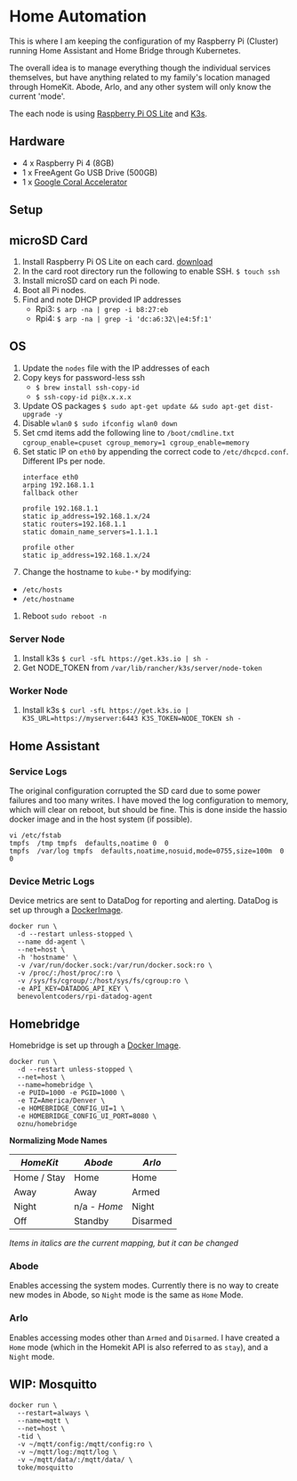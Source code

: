 # Home Automation

This is where I am keeping the configuration of my Raspberry Pi (Cluster) running Home Assistant and Home Bridge through Kubernetes.

The overall idea is to manage everything though the individual services themselves, but have anything related to my family's location managed through HomeKit. Abode, Arlo, and any other system will only know the current 'mode'.

The each node is using [Raspberry Pi OS Lite](https://www.raspberrypi.org/software/operating-systems/) and [K3s](https://k3s.io).

## Hardware

 - 4 x Raspberry Pi 4 (8GB)
 - 1 x FreeAgent Go USB Drive (500GB)
 - 1 x [Google Coral Accelerator](https://coral.ai)

## Setup

## microSD Card

 1. Install Raspberry Pi OS Lite on each card. [download](https://www.raspberrypi.org/software/operating-systems/)
 1. In the card root directory run the following to enable SSH.
     ```$ touch ssh```
 1. Install microSD card on each Pi node.
 1. Boot all Pi nodes.
 1. Find and note DHCP provided IP addresses
     - Rpi3: ```$ arp -na | grep -i b8:27:eb```
     - Rpi4: ```$ arp -na | grep -i 'dc:a6:32\|e4:5f:1'```

## OS

 1. Update the `nodes` file with the IP addresses of each
 1. Copy keys for password-less ssh
    - ```$ brew install ssh-copy-id```
    - ```$ ssh-copy-id pi@x.x.x.x```
 1. Update OS packages
     ```$ sudo apt-get update && sudo apt-get dist-upgrade -y```
 1. Disable `wlan0`
     ```$ sudo ifconfig wlan0 down```
 1. Set cmd items add the following line to `/boot/cmdline.txt`
    ```cgroup_enable=cpuset cgroup_memory=1 cgroup_enable=memory```
 1. Set static IP on `eth0` by appending the correct code to `/etc/dhcpcd.conf`. Different IPs per node.
     ```
     interface eth0
     arping 192.168.1.1
     fallback other     
     
     profile 192.168.1.1
     static ip_address=192.168.1.x/24
     static routers=192.168.1.1
     static domain_name_servers=1.1.1.1
     
     profile other
     static ip_address=192.168.1.x/24
     ```
 1. Change the hostname to `kube-*` by modifying:
   - `/etc/hosts`
   - `/etc/hostname`

 1. Reboot `sudo reboot -n`

### Server Node

 1. Install k3s
    ```$ curl -sfL https://get.k3s.io | sh -```
 1. Get NODE_TOKEN from `/var/lib/rancher/k3s/server/node-token`

### Worker Node

 1. Install k3s
    ```$ curl -sfL https://get.k3s.io | K3S_URL=https://myserver:6443 K3S_TOKEN=NODE_TOKEN sh -```

## Home Assistant

### Service Logs

The original configuration corrupted the SD card due to some power failures and too many writes. I have moved the log configuration to memory, which will clear on reboot, but should be fine. This is done inside the hassio docker image and in the host system (if possible).

```
vi /etc/fstab
tmpfs  /tmp tmpfs  defaults,noatime 0  0
tmpfs  /var/log tmpfs  defaults,noatime,nosuid,mode=0755,size=100m  0  0
```

### Device Metric Logs

Device metrics are sent to DataDog for reporting and alerting. DataDog is set up through a [DockerImage](https://github.com/BenevolentCoders/rpi-datadog-agent).

```
docker run \
  -d --restart unless-stopped \
  --name dd-agent \
  --net=host \
  -h 'hostname' \
  -v /var/run/docker.sock:/var/run/docker.sock:ro \
  -v /proc/:/host/proc/:ro \
  -v /sys/fs/cgroup/:/host/sys/fs/cgroup:ro \
  -e API_KEY=DATADOG_API_KEY \
  benevolentcoders/rpi-datadog-agent
```

## Homebridge

Homebridge is set up through a [Docker Image](https://github.com/oznu/docker-homebridge/wiki/Homebridge-on-Raspberry-Pi).

```
docker run \
  -d --restart unless-stopped \
  --net=host \
  --name=homebridge \
  -e PUID=1000 -e PGID=1000 \
  -e TZ=America/Denver \
  -e HOMEBRIDGE_CONFIG_UI=1 \
  -e HOMEBRIDGE_CONFIG_UI_PORT=8080 \
  oznu/homebridge
```

**Normalizing Mode Names**

_HomeKit_   | _Abode_      | _Arlo_
------------|--------------|----------
Home / Stay | Home         | Home
Away        | Away         | Armed
Night       | n/a - _Home_ | Night
Off         | Standby      | Disarmed

_Items in italics are the current mapping, but it can be changed_

### Abode

Enables accessing the system modes. Currently there is no way to create new modes in Abode, so `Night` mode is the same as `Home` Mode.

### Arlo

Enables accessing modes other than `Armed` and `Disarmed`. I have created a `Home` mode (which in the Homekit API is also referred to as `stay`), and a `Night` mode.

## WIP: Mosquitto

```
docker run \
  --restart=always \
  --name=mqtt \
  --net=host \
  -tid \
  -v ~/mqtt/config:/mqtt/config:ro \
  -v ~/mqtt/log:/mqtt/log \
  -v ~/mqtt/data/:/mqtt/data/ \
  toke/mosquitto
```
